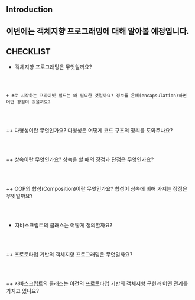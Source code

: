 
## Introduction
  이번에는 객체지향 프로그래밍에 대해 알아볼 예정입니다.
  ---------------------------------------------------------------------------------
  
## CHECKLIST

+ 객체지향 프로그래밍은 무엇일까요?

```
```
<br/>

    + #로 시작하는 프라이빗 필드는 왜 필요한 것일까요? 정보를 은폐(encapsulation)하면 어떤 장점이 있을까요?
```
```
<br/>

++ 다형성이란 무엇인가요? 다형성은 어떻게 코드 구조의 정리를 도와주나요?
```
```
<br/>

++ 상속이란 무엇인가요? 상속을 할 때의 장점과 단점은 무엇인가요?
```
```
<br/>

++ OOP의 합성(Composition)이란 무엇인가요? 합성이 상속에 비해 가지는 장점은 무엇일까요?
```
```
<br/>

+ 자바스크립트의 클래스는 어떻게 정의할까요?
```
```
<br/>

++ 프로토타입 기반의 객체지향 프로그래밍은 무엇일까요?
```
```
<br/>

++ 자바스크립트의 클래스는 이전의 프로토타입 기반의 객체지향 구현과 어떤 관계를 가지고 있나요?
```
```
<br/>
